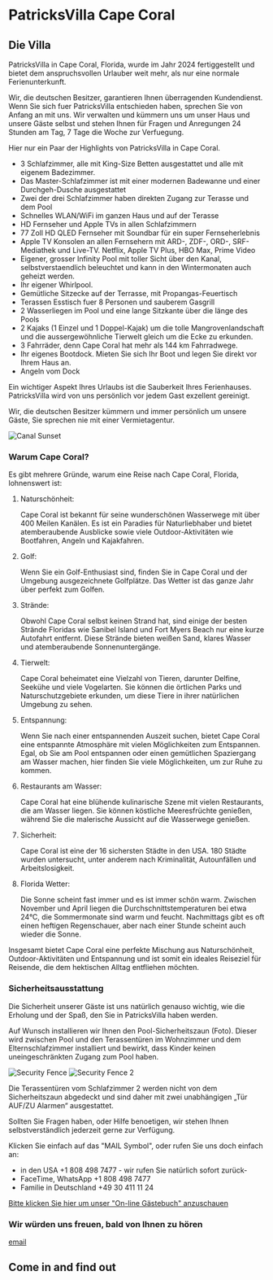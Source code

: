 # PatricksVilla Cape Coral

## Die Villa

PatricksVilla in Cape Coral, Florida, wurde im Jahr 2024 fertiggestellt und bietet dem anspruchsvollen Urlauber weit mehr, als nur eine normale Ferienunterkunft.

Wir, die deutschen Besitzer, garantieren Ihnen überragenden Kundendienst. Wenn Sie sich fuer PatricksVilla entschieden haben, sprechen Sie von Anfang an mit uns. Wir verwalten und kümmern uns um unser Haus und unsere Gäste selbst und stehen Ihnen für Fragen und Anregungen 24 Stunden am Tag, 7 Tage die Woche zur Verfuegung.

Hier nur ein Paar der Highlights von PatricksVilla in Cape Coral.

- 3 Schlafzimmer, alle mit King-Size Betten ausgestattet und alle mit eigenem Badezimmer.
- Das Master-Schlafzimmer ist mit einer modernen Badewanne und einer Durchgeh-Dusche ausgestattet
- Zwei der drei Schlafzimmer haben direkten Zugang zur Terasse und dem Pool
- Schnelles WLAN/WiFi im ganzen Haus und auf der Terasse
- HD Fernseher und Apple TVs in allen Schlafzimmern
- 77 Zoll HD QLED Fernseher mit Soundbar für ein super Fernseherlebnis
- Apple TV Konsolen an allen Fernsehern mit ARD-, ZDF-, ORD-, SRF-Mediathek und Live-TV. Netflix, Apple TV Plus, HBO Max, Prime Video
- Eigener, grosser Infinity Pool mit toller Sicht über den Kanal, selbstverstaendlich beleuchtet und kann in den Wintermonaten auch geheizt werden.
- Ihr eigener Whirlpool.
- Gemütliche Sitzecke auf der Terrasse, mit Propangas-Feuertisch
- Terassen Esstisch fuer 8 Personen und sauberem Gasgrill
- 2 Wasserliegen im Pool und eine lange Sitzkante über die länge des Pools
- 2 Kajaks (1 Einzel und 1 Doppel-Kajak) um die tolle Mangrovenlandschaft und die aussergewöhnliche Tierwelt gleich um die Ecke zu erkunden.
- 3 Fahrräder, denn Cape Coral hat mehr als 144 km Fahrradwege.
- Ihr eigenes Bootdock. Mieten Sie sich Ihr Boot und legen Sie direkt vor Ihrem Haus an.
- Angeln vom Dock

Ein wichtiger Aspekt Ihres Urlaubs ist die Sauberkeit Ihres Ferienhauses. PatricksVilla wird von uns persönlich vor jedem Gast exzellent gereinigt.

Wir, die deutschen Besitzer kümmern und immer persönlich um unsere Gäste, Sie sprechen nie mit einer Vermietagentur.

![Canal Sunset](../../images/canal-sunset.jpeg)

### Warum Cape Coral?

Es gibt mehrere Gründe, warum eine Reise nach Cape Coral, Florida, lohnenswert ist:

1. Naturschönheit:

   Cape Coral ist bekannt für seine wunderschönen Wasserwege mit über 400 Meilen Kanälen. Es ist ein Paradies für Naturliebhaber und bietet atemberaubende Ausblicke sowie viele Outdoor-Aktivitäten wie Bootfahren, Angeln und Kajakfahren.

2. Golf:

   Wenn Sie ein Golf-Enthusiast sind, finden Sie in Cape Coral und der Umgebung ausgezeichnete Golfplätze. Das Wetter ist das ganze Jahr über perfekt zum Golfen.

3. Strände:

   Obwohl Cape Coral selbst keinen Strand hat, sind einige der besten Strände Floridas wie Sanibel Island und Fort Myers Beach nur eine kurze Autofahrt entfernt. Diese Strände bieten weißen Sand, klares Wasser und atemberaubende Sonnenuntergänge.

4. Tierwelt:

   Cape Coral beheimatet eine Vielzahl von Tieren, darunter Delfine, Seekühe und viele Vogelarten. Sie können die örtlichen Parks und Naturschutzgebiete erkunden, um diese Tiere in ihrer natürlichen Umgebung zu sehen.

5. Entspannung:

   Wenn Sie nach einer entspannenden Auszeit suchen, bietet Cape Coral eine entspannte Atmosphäre mit vielen Möglichkeiten zum Entspannen. Egal, ob Sie am Pool entspannen oder einen gemütlichen Spaziergang am Wasser machen, hier finden Sie viele Möglichkeiten, um zur Ruhe zu kommen.

6. Restaurants am Wasser:

   Cape Coral hat eine blühende kulinarische Szene mit vielen Restaurants, die am Wasser liegen. Sie können köstliche Meeresfrüchte genießen, während Sie die malerische Aussicht auf die Wasserwege genießen.

7. Sicherheit:

   Cape Coral ist eine der 16 sichersten Städte in den USA. 180 Städte wurden untersucht, unter anderem nach Kriminalität, Autounfällen und Arbeitslosigkeit.

8. Florida Wetter:

   Die Sonne scheint fast immer und es ist immer schön warm. Zwischen November und April liegen die Durchschnittstemperaturen bei etwa 24°C, die Sommermonate sind warm und feucht. Nachmittags gibt es oft einen heftigen Regenschauer, aber nach einer Stunde scheint auch wieder die Sonne.

Insgesamt bietet Cape Coral eine perfekte Mischung aus Naturschönheit, Outdoor-Aktivitäten und Entspannung und ist somit ein ideales Reiseziel für Reisende, die dem hektischen Alltag entfliehen möchten.

### Sicherheitsausstattung

Die Sicherheit unserer Gäste ist uns natürlich genauso wichtig, wie die Erholung und der Spaß, den Sie in PatricksVilla haben werden.

Auf Wunsch installieren wir Ihnen den Pool-Sicherheitszaun (Foto). Dieser wird zwischen Pool und den Terassentüren im Wohnzimmer und dem Elternschlafzimmer installiert und bewirkt, dass Kinder keinen uneingeschränkten Zugang zum Pool haben.

![Security Fence](../../images/sec-fence.jpeg)
![Security Fence 2](../../images/sec-fence2.jpeg)

Die Terassentüren vom Schlafzimmer 2 werden nicht von dem Sicherheitszaun abgedeckt und sind daher mit zwei unabhängigen „Tür AUF/ZU Alarmen“ ausgestattet.

Sollten Sie Fragen haben, oder Hilfe benoetigen, wir stehen Ihnen selbstverständlich jederzeit gerne zur Verfügung.

Klicken Sie einfach auf das "MAIL Symbol", oder rufen Sie uns doch einfach an:

- in den USA +1 808 498 7477 - wir rufen Sie natürlich sofort zurück-
- FaceTime, WhatsApp +1 808 498 7477
- Familie in Deutschland +49 30 411 11 24

[Bitte klicken Sie hier um unser
"On-line Gästebuch" anzuschauen](http://users.smartgb.com/g/g.php?a=s&i=g18-42519-4b&m=all&p=1)

### Wir würden uns freuen, bald von Ihnen zu hören

[email](mailto:dirk@patricksvilla.com)

## Come in and find out
